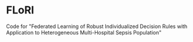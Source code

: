 # FLoRI
Code for "Federated Learning of Robust Individualized Decision Rules with Application to Heterogeneous Multi-Hospital Sepsis Population"
